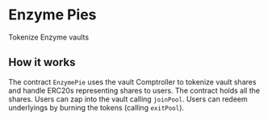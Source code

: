 # Enzyme Pies

Tokenize Enzyme vaults

## How it works

The contract `EnzymePie` uses the vault Comptroller to tokenize vault shares and handle ERC20s representing shares to users. 
The contract holds all the shares.
Users can zap into the vault calling `joinPool`.
Users can redeem underlyings by burning the tokens (calling `exitPool`).
